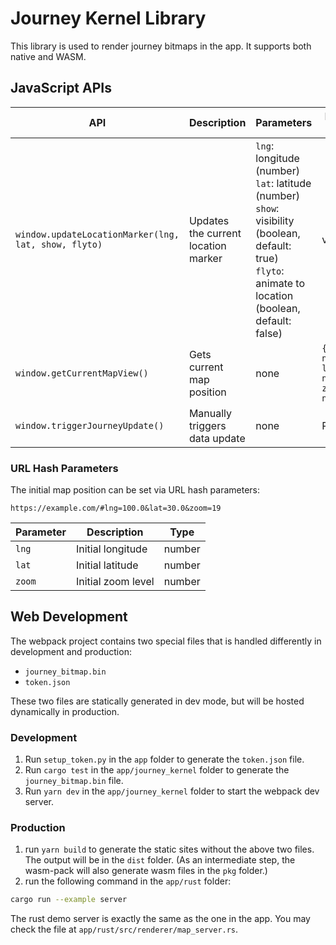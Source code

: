 # Journey Kernel Library

This library is used to render journey bitmaps in the app. It supports both native and WASM.

## JavaScript APIs

| API | Description | Parameters | Return Value |
|-----|-------------|------------|--------------|
| `window.updateLocationMarker(lng, lat, show, flyto)` | Updates the current location marker | `lng`: longitude (number)<br>`lat`: latitude (number)<br>`show`: visibility (boolean, default: true)<br>`flyto`: animate to location (boolean, default: false) | void |
| `window.getCurrentMapView()` | Gets current map position | none | `{lng: number, lat: number, zoom: number}` |
| `window.triggerJourneyUpdate()` | Manually triggers data update | none | Promise |

### URL Hash Parameters

The initial map position can be set via URL hash parameters:
```
https://example.com/#lng=100.0&lat=30.0&zoom=19
```

| Parameter | Description | Type |
|-----------|-------------|------|
| `lng` | Initial longitude | number |
| `lat` | Initial latitude | number |
| `zoom` | Initial zoom level | number |

## Web Development

The webpack project contains two special files that is handled differently in development and production:

- `journey_bitmap.bin`
- `token.json`

These two files are statically generated in dev mode, but will be hosted dynamically in production.

### Development

1. Run `setup_token.py` in the `app` folder to generate the `token.json` file.
2. Run `cargo test` in the `app/journey_kernel` folder to generate the `journey_bitmap.bin` file.
3. Run `yarn dev` in the `app/journey_kernel` folder to start the webpack dev server.

### Production

1. run `yarn build` to generate the static sites without the above two files. The output will be in the `dist` folder. (As an intermediate step, the wasm-pack will also generate wasm files in the `pkg` folder.)
2. run the following command in the `app/rust` folder:

```bash
cargo run --example server
```

The rust demo server is exactly the same as the one in the app. You may check the file at `app/rust/src/renderer/map_server.rs`.